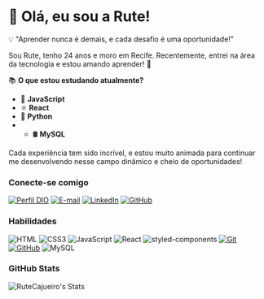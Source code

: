 # 👋 Olá, eu sou a Rute! 

💡 "Aprender nunca é demais, e cada desafio é uma oportunidade!"

Sou Rute, tenho 24 anos e moro em Recife. Recentemente, entrei na área da tecnologia e estou amando aprender! 💙  

📚 **O que estou estudando atualmente?**  
- 🚀 **JavaScript**  
- ⚛️ **React**  
- 🐍 **Python**
- - 🛢️ **MySQL**
  

Cada experiência tem sido incrível, e estou muito animada para continuar me desenvolvendo nesse campo dinâmico e cheio de oportunidades!  


### Conecte-se comigo

[![Perfil DIO](https://img.shields.io/badge/-Meu%20Perfil%20na%20DIO-30A3DC?style=for-the-badge)](https://www.dio.me/users/ruthynhas344)
[![E-mail](https://img.shields.io/badge/-Email-000?style=for-the-badge&logo=microsoft-outlook&logoColor=E94D5F)](mailto:ruthynhas344@gmail.com)
[![LinkedIn](https://img.shields.io/badge/-LinkedIn-000?style=for-the-badge&logo=linkedin&logoColor=30A3DC)](https://www.linkedin.com/in/rute-cajueiro-4ab706203/)
[![GitHub](https://img.shields.io/badge/GitHub-000?style=for-the-badge&logo=github&logoColor=white)](https://www.linkedin.com/in/rute-cajueiro-4ab706203/)

### Habilidades

![HTML](https://img.shields.io/badge/HTML-000?style=for-the-badge&logo=html5&logoColor=30A3DC)
![CSS3](https://img.shields.io/badge/CSS3-000?style=for-the-badge&logo=css3&logoColor=E94D5F)
![JavaScript](https://img.shields.io/badge/JavaScript-000?style=for-the-badge&logo=javascript&logoColor=F0DB4F)
![React](https://img.shields.io/badge/React-000?style=for-the-badge&logo=react&logoColor=61DAFB)
![styled-components](https://img.shields.io/badge/styled--components-000?style=for-the-badge&logo=styled-components&logoColor=DB7093)
[![Git](https://img.shields.io/badge/Git-000?style=for-the-badge&logo=git&logoColor=E94D5F)](https://git-scm.com/doc)
[![GitHub](https://img.shields.io/badge/GitHub-000?style=for-the-badge&logo=github&logoColor=30A3DC)](https://docs.github.com/)
![MySQL](https://img.shields.io/badge/MySQL-000?style=for-the-badge&logo=mysql&logoColor=4479A1)


### GitHub Stats

![RuteCajueiro's Stats](https://github-readme-stats.vercel.app/api?username=RuteCajueiro&theme=tokyonight&show_icons=true&hide_border=false&count_private=false)
